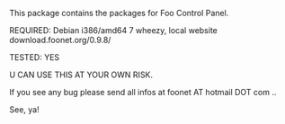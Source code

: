 This package contains the packages for Foo Control Panel.

REQUIRED: Debian i386/amd64 7 wheezy, local website download.foonet.org/0.9.8/

TESTED: YES

U CAN USE THIS AT YOUR OWN RISK.

If you see any bug please send all infos at foonet AT hotmail DOT com ..

See, ya!
